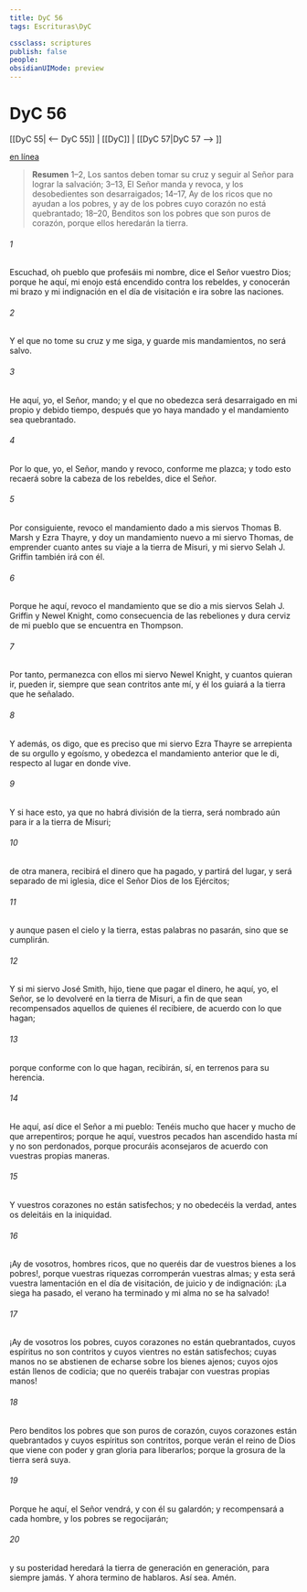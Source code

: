 ```yaml
---
title: DyC 56
tags: Escrituras\DyC

cssclass: scriptures
publish: false
people:
obsidianUIMode: preview
---
```


# DyC 56
[[DyC 55| <-- DyC 55]] | [[DyC]] | [[DyC 57|DyC 57 --> ]]

[en línea](https://churchofjesuschrist.org/study/scriptures/dc-testament/dc/56?lang=spa)

> __Resumen__
1–2, Los santos deben tomar su cruz y seguir al Señor para lograr la salvación; 3–13, El Señor manda y revoca, y los desobedientes son desarraigados; 14–17, Ay de los ricos que no ayudan a los pobres, y ay de los pobres cuyo corazón no está quebrantado; 18–20, Benditos son los pobres que son puros de corazón, porque ellos heredarán la tierra.

###### 1 
Escuchad, oh pueblo que profesáis mi nombre, dice el Señor vuestro Dios; porque he aquí, mi enojo está encendido contra los rebeldes, y conocerán mi brazo y mi indignación en el día de visitación e ira sobre las naciones.

###### 2 
Y el que no tome su cruz y me siga, y guarde mis mandamientos, no será salvo.

###### 3 
He aquí, yo, el Señor, mando; y el que no obedezca será desarraigado en mi propio y debido tiempo, después que yo haya mandado y el mandamiento sea quebrantado.

###### 4 
Por lo que, yo, el Señor, mando y revoco, conforme me plazca; y todo esto recaerá sobre la cabeza de los rebeldes, dice el Señor.

###### 5 
Por consiguiente, revoco el mandamiento dado a mis siervos Thomas B. Marsh y Ezra Thayre, y doy un mandamiento nuevo a mi siervo Thomas, de emprender cuanto antes su viaje a la tierra de Misuri, y mi siervo Selah J. Griffin también irá con él.

###### 6 
Porque he aquí, revoco el mandamiento que se dio a mis siervos Selah J. Griffin y Newel Knight, como consecuencia de las rebeliones y dura cerviz de mi pueblo que se encuentra en Thompson.

###### 7 
Por tanto, permanezca con ellos mi siervo Newel Knight, y cuantos quieran ir, pueden ir, siempre que sean contritos ante mí, y él los guiará a la tierra que he señalado.

###### 8 
Y además, os digo, que es preciso que mi siervo Ezra Thayre se arrepienta de su orgullo y egoísmo, y obedezca el mandamiento anterior que le di, respecto al lugar en donde vive.

###### 9 
Y si hace esto, ya que no habrá división de la tierra, será nombrado aún para ir a la tierra de Misuri;

###### 10 
de otra manera, recibirá el dinero que ha pagado, y partirá del lugar, y será separado de mi iglesia, dice el Señor Dios de los Ejércitos;

###### 11 
y aunque pasen el cielo y la tierra, estas palabras no pasarán, sino que se cumplirán.

###### 12 
Y si mi siervo José Smith, hijo, tiene que pagar el dinero, he aquí, yo, el Señor, se lo devolveré en la tierra de Misuri, a fin de que sean recompensados aquellos de quienes él recibiere, de acuerdo con lo que hagan;

###### 13 
porque conforme con lo que hagan, recibirán, sí, en terrenos para su herencia.

###### 14 
He aquí, así dice el Señor a mi pueblo: Tenéis mucho que hacer y mucho de que arrepentiros; porque he aquí, vuestros pecados han ascendido hasta mí y no son perdonados, porque procuráis aconsejaros de acuerdo con vuestras propias maneras.

###### 15 
Y vuestros corazones no están satisfechos; y no obedecéis la verdad, antes os deleitáis en la iniquidad.

###### 16 
¡Ay de vosotros, hombres ricos, que no queréis dar de vuestros bienes a los pobres!, porque vuestras riquezas corromperán vuestras almas; y esta será vuestra lamentación en el día de visitación, de juicio y de indignación: ¡La siega ha pasado, el verano ha terminado y mi alma no se ha salvado!

###### 17 
¡Ay de vosotros los pobres, cuyos corazones no están quebrantados, cuyos espíritus no son contritos y cuyos vientres no están satisfechos; cuyas manos no se abstienen de echarse sobre los bienes ajenos; cuyos ojos están llenos de codicia; que no queréis trabajar con vuestras propias manos!

###### 18 
Pero benditos los pobres que son puros de corazón, cuyos corazones están quebrantados y cuyos espíritus son contritos, porque verán el reino de Dios que viene con poder y gran gloria para liberarlos; porque la grosura de la tierra será suya.

###### 19 
Porque he aquí, el Señor vendrá, y con él su galardón; y recompensará a cada hombre, y los pobres se regocijarán;

###### 20 
y su posteridad heredará la tierra de generación en generación, para siempre jamás. Y ahora termino de hablaros. Así sea. Amén.

